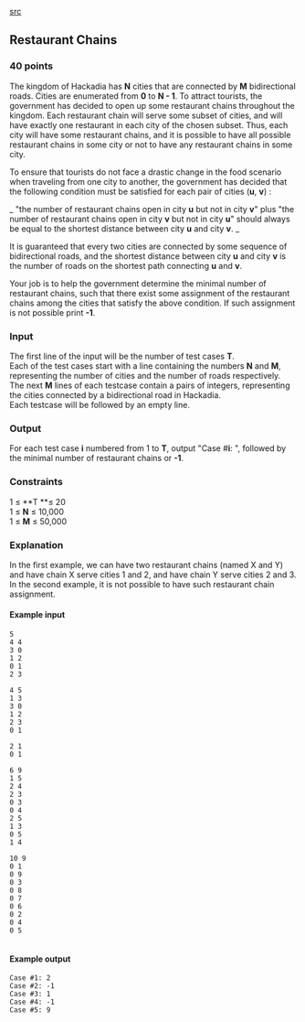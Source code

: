 [src](https://www.facebook.com/hackercup/problems.php?pid=395536453921142&round=1433361756892155)

## Restaurant Chains

### 40 points 

The kingdom of Hackadia has **N** cities that are connected by **M**
bidirectional roads. Cities are enumerated from **0** to **N - 1**. To attract
tourists, the government has decided to open up some restaurant chains
throughout the kingdom. Each restaurant chain will serve some subset of
cities, and will have exactly one restaurant in each city of the chosen
subset. Thus, each city will have some restaurant chains, and it is possible
to have all possible restaurant chains in some city or not to have any
restaurant chains in some city.

To ensure that tourists do not face a drastic change in the food scenario when
traveling from one city to another, the government has decided that the
following condition must be satisfied for each pair of cities (**u**, **v**) :

_ "the number of restaurant chains open in city **u** but not in city **v**"
plus "the number of restaurant chains open in city **v** but not in city
**u**" should always be equal to the shortest distance between city **u** and
city **v**. _

It is guaranteed that every two cities are connected by some sequence of
bidirectional roads, and the shortest distance between city **u** and city
**v** is the number of roads on the shortest path connecting **u** and **v**.

Your job is to help the government determine the minimal number of restaurant
chains, such that there exist some assignment of the restaurant chains among
the cities that satisfy the above condition. If such assignment is not
possible print **-1**.

### Input

The first line of the input will be the number of test cases **T**.  
Each of the test cases start with a line containing the numbers **N** and
**M**, representing the number of cities and the number of roads respectively.  
The next **M** lines of each testcase contain a pairs of integers,
representing the cities connected by a bidirectional road in Hackadia.  
Each testcase will be followed by an empty line.  

### Output

For each test case **i** numbered from 1 to **T**, output "Case #**i**: ",
followed by the minimal number of restaurant chains or **-1**.

### Constraints

1 ≤ **T **≤ 20  
1 ≤ **N** ≤ 10,000  
1 ≤ **M** ≤ 50,000  

### Explanation

In the first example, we can have two restaurant chains (named X and Y) and
have chain X serve cities 1 and 2, and have chain Y serve cities 2 and 3.  
In the second example, it is not possible to have such restaurant chain
assignment.  

#### Example input

```
5
4 4
3 0
1 2
0 1
2 3

4 5
1 3
3 0
1 2
2 3
0 1

2 1
0 1

6 9
1 5
2 4
2 3
0 3
0 4
2 5
1 3
0 5
1 4

10 9
0 1
0 9
0 3
0 8
0 7
0 6
0 2
0 4
0 5


```

#### Example output

```
Case #1: 2
Case #2: -1
Case #3: 1
Case #4: -1
Case #5: 9

```
